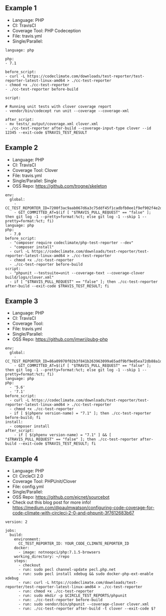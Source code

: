 ## Example 1
- Language: PHP
- CI: TravisCI
- Coverage Tool: PHP Codeception
- File: travis.yml
- Single/Parallel: 

```
language: php

php: 
- 7.1

before_script: 
- curl -L https://codeclimate.com/downloads/test-reporter/test-reporter-latest-linux-amd64 > ./cc-test-reporter 
- chmod +x ./cc-test-reporter 
- ./cc-test-reporter before-build

script:

# Running unit tests with clover coverage report 
- vendor/bin/codecept run unit --coverage --coverage-xml

after_script: 
- mv tests/_output/coverage.xml clover.xml 
- ./cc-test-reporter after-build --coverage-input-type clover --id 12345 --exit-code $TRAVIS_TEST_RESULT
```


## Example 2
- Language: PHP
- CI: TravisCI
- Coverage Tool: Clover
- File: travis.yml
- Single/Parallel: Single
- OSS Repo: https://github.com/trogne/skeleton

```
env:
  global:
    - CC_TEST_REPORTER_ID=7200f3ac9aab067d6a3c75ddf45f1cadbfb0ee1f9ef902f4e2d005a2511c5745
    - GIT_COMMITTED_AT=$(if [ "$TRAVIS_PULL_REQUEST" == "false" ]; then git log -1 --pretty=format:%ct; else git log -1 --skip 1 --pretty=format:%ct; fi)    
language: php
php:
  - 7.0
before_script:
  - "composer require codeclimate/php-test-reporter --dev"
  - "composer install"
  - curl -L https://codeclimate.com/downloads/test-reporter/test-reporter-latest-linux-amd64 > ./cc-test-reporter
  - chmod +x ./cc-test-reporter
  - ./cc-test-reporter before-build
script:
  - "phpunit --testsuite=unit --coverage-text --coverage-clover build/logs/clover.xml"
  - if [ "$TRAVIS_PULL_REQUEST" == "false" ]; then ./cc-test-reporter after-build --exit-code $TRAVIS_TEST_RESULT; fi
  ```


## Example 3
- Language: PHP
- CI: TravisCI
- Coverage Tool: 
- File: travis.yml
- Single/Parallel: 
- OSS Repo: https://github.com/jmwri/pubg-php

```
env:
  global:
    - CC_TEST_REPORTER_ID=86a09970f02b3f841b263963099a65adf9bf9e85ea72db88a1d5f5ac003d01f2
    - GIT_COMMITTED_AT=$(if [ "$TRAVIS_PULL_REQUEST" == "false" ]; then git log -1 --pretty=format:%ct; else git log -1 --skip 1 --pretty=format:%ct; fi)
language: php
php:
  - '5.6'
  - '7.1'
before_script:
  - curl -L https://codeclimate.com/downloads/test-reporter/test-reporter-latest-linux-amd64 > ./cc-test-reporter
  - chmod +x ./cc-test-reporter
  - if [ $(phpenv version-name) = "7.1" ]; then ./cc-test-reporter before-build; fi
install:
  - composer install
after_script:
    - if [ $(phpenv version-name) = "7.1" ] && [ "$TRAVIS_PULL_REQUEST" == "false" ]; then ./cc-test-reporter after-build --exit-code $TRAVIS_TEST_RESULT; fi
  ```
  

## Example 4
- Language: PHP
- CI: CircleCI 2.0
- Coverage Tool: PHPUnit/Clover
- File: config.yml
- Single/Parallel: 
- OSS Repo: https://github.com/ejcnet/sourcebot
- Check out this blog post for more info! https://medium.com/@paulmwatson/configuring-code-coverage-for-code-climate-with-circleci-2-0-and-phpunit-3f7612683b67

```
version: 2

jobs:
  build:
    environment:
      CC_TEST_REPORTER_ID: YOUR_CODE_CLIMATE_REPORTER_ID
    docker:
      - image: notnoopci/php:7.1.5-browsers
    working_directory: ~/repo
    steps:
      - checkout
      - run: sudo pecl channel-update pecl.php.net
      - run: sudo pecl install xdebug && sudo docker-php-ext-enable xdebug
      - run: curl -L https://codeclimate.com/downloads/test-reporter/test-reporter-latest-linux-amd64 > ./cc-test-reporter
      - run: chmod +x ./cc-test-reporter
      - run: sudo mkdir -p $CIRCLE_TEST_REPORTS/phpunit
      - run: ./cc-test-reporter before-build
      - run: sudo vendor/bin/phpunit --coverage-clover clover.xml
      - run: ./cc-test-reporter after-build -t clover --exit-code $?
  ```
